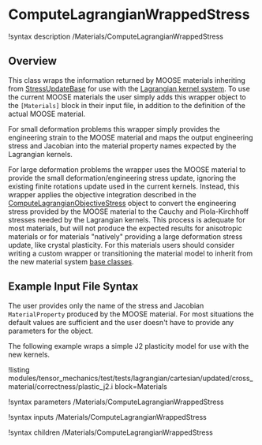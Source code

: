 # ComputeLagrangianWrappedStress

!syntax description /Materials/ComputeLagrangianWrappedStress

## Overview

This class wraps the information returned by MOOSE materials inheriting
from [StressUpdateBase](Stresses.md) for use with the
[Lagrangian kernel system](LagrangianKernelTheory.md).
To use the current MOOSE materials the user simply adds this wrapper
object to the `[Materials]` block in their input file, in addition to the
definition of the actual MOOSE material.

For small deformation problems this wrapper simply provides the engineering
strain to the MOOSE material and maps the output engineering stress and
Jacobian into the material property names expected by the Lagrangian kernels.

For large deformation problems the wrapper uses the MOOSE material to provide
the small deformation/engineering stress update, ignoring the existing
finite rotations update used in the current kernels.  Instead, this
wrapper applies the objective integration described in the
[ComputeLagrangianObjectiveStress](ComputeLagrangianObjectiveStress.md)
object to convert the engineering stress provided by the MOOSE material
to the Cauchy and Piola-Kirchhoff stresses needed by the Lagrangian kernels.
This process is adequate for most materials, but will not produce the
expected results for anisotropic materials or for materials "natively"
providing a large deformation stress update, like crystal plasticity.
For this materials users should consider writing a custom wrapper or
transitioning the material model to inherit from the new
material system [base classes](NewMaterialSystem.md).

## Example Input File Syntax

The user provides only the name of the stress and Jacobian `MaterialProperty`
produced by the MOOSE material.  For most situations the default values
are sufficient and the user doesn't have to provide any parameters for the
object.

The following example wraps a simple J2 plasticity model for use with the new
kernels.

!listing modules/tensor_mechanics/test/tests/lagrangian/cartesian/updated/cross_material/correctness/plastic_j2.i
         block=Materials

!syntax parameters /Materials/ComputeLagrangianWrappedStress

!syntax inputs /Materials/ComputeLagrangianWrappedStress

!syntax children /Materials/ComputeLagrangianWrappedStress
